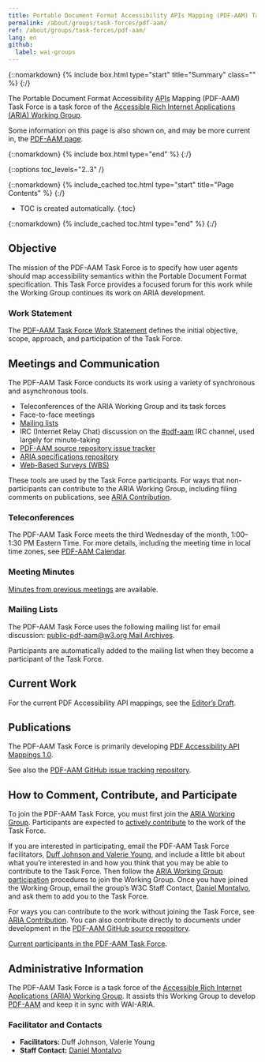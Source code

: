 ```yaml
---
title: Portable Document Format Accessibility APIs Mapping (PDF-AAM) Task Force
permalink: /about/groups/task-forces/pdf-aam/
ref: /about/groups/task-forces/pdf-aam/
lang: en
github:
  label: wai-groups
---
```


{::nomarkdown}
{% include box.html type="start" title="Summary" class="" %}
{:/}

The Portable Document Format Accessibility <abbr title="Application Programming Interfaces">APIs</abbr> Mapping (PDF-AAM) Task Force is a task force of the [Accessible Rich Internet Applications (ARIA) Working Group](/about/groups/ariawg/).

Some information on this page is also shown on, and may be more current in, the [PDF-AAM page](https://www.w3.org/groups/tf/pdf-aam/).

{::nomarkdown}
{% include box.html type="end" %}
{:/}

{::options toc_levels="2..3" /}

{::nomarkdown}
{% include_cached toc.html type="start" title="Page Contents" %}
{:/}

-   TOC is created automatically.
{:toc}

{::nomarkdown}
{% include_cached toc.html type="end" %}
{:/}

## Objective

The mission of the PDF-AAM Task Force is to specify how user agents should map accessibility semantics within the Portable Document Format specification. This Task Force provides a focused forum for this work while the Working Group continues its work on ARIA development.

### Work Statement

The [PDF-AAM Task Force Work Statement](/about/groups/task-forces/pdf-aam/work-statement/) defines the initial objective, scope, approach, and participation of the Task Force.

## Meetings and Communication

The PDF-AAM Task Force conducts its work using a variety of synchronous and asynchronous tools.

- Teleconferences of the ARIA Working Group and its task forces
- Face-to-face meetings
- [Mailing lists](#mailing-lists)
- IRC (Internet Relay Chat) discussion on the [#pdf-aam](irc://irc.w3.org/pdf-aam) IRC channel, used largely for minute-taking
- [PDF-AAM source repository issue tracker](https://github.com/w3c/pdf-aam/issues)
- [ARIA specifications repository](https://github.com/w3c/aria)
- [Web-Based Surveys (WBS)](https://www.w3.org/2002/09/wbs/159734/)

These tools are used by the Task Force participants. For ways that non-participants can contribute to the ARIA Working Group, including filing comments on publications, see [ARIA Contribution](/about/groups/ariawg/contribute/).

### Teleconferences

The PDF-AAM Task Force meets the third Wednesday of the month, 1:00–1:30 PM Eastern Time. For more details, including the meeting time in local time zones, see [PDF-AAM Calendar](https://www.w3.org/groups/tf/pdf-aam/calendar).

### Meeting Minutes

[Minutes from previous meetings](https://www.w3.org/WAI/ARIA/task-forces/pdf-aam/minutes) are available.

### Mailing Lists

The PDF-AAM Task Force uses the following mailing list for email discussion: [public-pdf-aam@w3.org Mail Archives](http://lists.w3.org/Archives/Public/public-pdf-aam/). 

Participants are automatically added to the mailing list when they become a participant of the Task Force.

## Current Work

For the current PDF Accessibility API mappings, see the [Editor’s Draft](https://w3c.github.io/pdf-aam/).

## Publications

The PDF-AAM Task Force is primarily developing [PDF Accessibility API Mappings 1.0](https://w3c.github.io/pdf-aam/). 

See also the [PDF-AAM GitHub issue tracking repository](https://github.com/w3c/pdf-aam/).

## How to Comment, Contribute, and Participate

To join the PDF-AAM Task Force, you must first join the [ARIA Working Group](/about/groups/ariawg/). Participants are expected to [actively contribute](/about/groups/task-forces/pdf-aam/work-statement/#participation) to the work of the Task Force. 

If you are interested in participating, email the PDF-AAM Task Force facilitators, [Duff Johnson and Valerie Young](mailto:duff.johnson@pdfa.org,spectranaut@igalia.com?subject=PDF-AAM%20Task%20Force%20Enquiry&cc=wai@w3.org), and include a little bit about what you’re interested in and how you think that you may be able to contribute to the Task Force. Then follow the [ARIA Working Group participation](/about/groups/ariawg/participate/) procedures to join the Working Group. Once you have joined the Working Group, email the group’s W3C Staff Contact, [Daniel Montalvo](mailto:dmontalvo@w3.org), and ask them to add you to the Task Force.

For ways you can contribute to the work without joining the Task Force, see [ARIA Contribution](/about/groups/ariawg/contribute/). You can also contribute directly to documents under development in the [PDF-AAM GitHub source repository](https://github.com/w3c/pdf-aam/).

[Current participants in the PDF-AAM Task Force](https://www.w3.org/groups/tf/pdf-aam/participants/).

## Administrative Information

The PDF-AAM Task Force is a task force of the [Accessible Rich Internet Applications (ARIA) Working Group](/about/groups/ariawg/). It assists this Working Group to develop [PDF-AAM](http://w3c.github.io/pdf-aam/) and keep it in sync with WAI-ARIA.

### Facilitator and Contacts

- **Facilitators:** Duff Johnson, Valerie Young
- **Staff Contact:** [Daniel Montalvo](https://www.w3.org/People#dmontalvo/)
